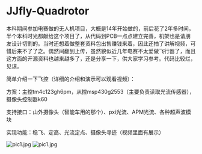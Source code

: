 # JJfly-Quadrotor

本科期间参加电赛做的无人机项目，大概是14年开始做的，前后花了2年多时间，半个本科时光都献给这个项目了，从代码到PCB一点点建立完善，机架也是请朋友设计切割的。当时还想着做整套资料包出售赚钱来着，因此还拍了讲解视频，可惜后来不了了之。偶然间翻到上传，虽然貌似近几年电赛不太爱做飞行器了，而且这方面的开源资料也越来越多了，还是分享一下，供大家学习参考。代码比较烂，见谅。

简单介绍一下飞控（详细的介绍和演示可以观看视频）：

方案：主控tm4c123gh6pm，从控msp430g2553（主要负责读取光流传感器），摄像头控制器k60

支持接口：山外摄像头（智能车用的那个）、pxi光流、APM光流、各种超声波模块

实现功能：稳飞、定高、光流定点、摄像头寻迹（视频里面有展示）

![pic1.jpg](https://github.com/HuaxinLu/JJfly-Quadrotor/blob/master/%E5%AE%9E%E7%89%A9%E7%85%A7%E7%89%87/pic1.jpg) 
![pic1.jpg](https://github.com/HuaxinLu/JJfly-Quadrotor/blob/master/%E5%AE%9E%E7%89%A9%E7%85%A7%E7%89%87/pic2.jpg) 
